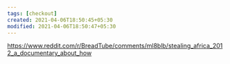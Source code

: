 ```yaml
---
tags: [checkout]
created: 2021-04-06T18:50:45+05:30
modified: 2021-04-06T18:50:47+05:30
---
```


https://www.reddit.com/r/BreadTube/comments/ml8blb/stealing_africa_2012_a_documentary_about_how